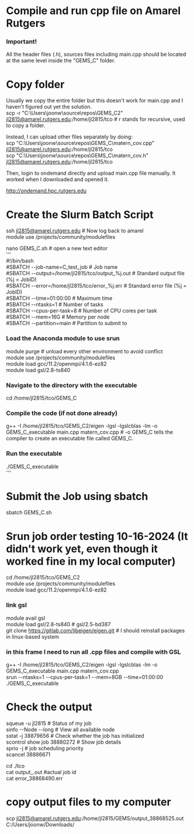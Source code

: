 
# Compile and run cpp file on Amarel Rutgers

### Important!
All the header files (.h), sources files including main.cpp should be located at the same level inside the "GEMS_C" folder.

# Copy folder

Usually we copy the entire folder but this doesn't work for main.cpp and I haven't figured out yet the solution.        
scp -r "C:\Users\joonw\source\repos\GEMS_C2" jl2815@amarel.rutgers.edu:/home/jl2815/tco            # r stands for recursive, used to copy a folder.            

Instead, I can upload other files separately by doing:              
scp "C:\Users\joonw\source\repos\GEMS_C\matern_cov.cpp" jl2815@amarel.rutgers.edu:/home/jl2815/tco               
scp "C:\Users\joonw\source\repos\GEMS_C\matern_cov.h" jl2815@amarel.rutgers.edu:/home/jl2815/tco               
           
Then, login to ondemand directly and upload main.cpp file manually. It worked when I downloaded and opened it. 

http://ondemand.hpc.rutgers.edu

# Create the Slurm Batch Script                 
ssh jl2815@amarel.rutgers.edu   # Now log back to amarel                 
module use /projects/community/modulefiles                  

nano GEMS_C.sh                  # open a new text editor                      
'''                        
#!/bin/bash                             
#SBATCH --job-name=C_test_job        # Job name         
#SBATCH --output=/home/jl2815/tco/output_%j.out            # Standard output file (%j = JobID)        
#SBATCH --error=/home/jl2815/tco/error_%j.err              # Standard error file (%j = JobID)          
#SBATCH --time=01:00:00                   # Maximum time          
#SBATCH --ntasks=1                        # Number of tasks         
#SBATCH --cpus-per-task=8                 # Number of CPU cores per task         
#SBATCH --mem=16G                          # Memory per node          
#SBATCH --partition=main               # Partition to submit to           

### Load the Anaconda module to use srun 
      
module purge                                     # unload every other environment to avoid conflict        
module use /projects/community/modulefiles                                          
module load gcc/11.2/openmpi/4.1.6-ez82      
module load gsl/2.8-ts840                 

### Navigate to the directory with the executable                  
cd /home/jl2815/tco/GEMS_C         

### Compile the code (if not done already)                             
g++ -I /home/jl2815/tco/GEMS_C2/eigen -lgsl -lgslcblas -lm -o GEMS_C_executable main.cpp matern_cov.cpp    #  -o GEMS_C tells the compiler to create an executable file called GEMS_C.            

### Run the executable          
./GEMS_C_executable                           
'''           

# Submit the Job using sbatch                  
sbatch GEMS_C.sh               


# Srun job order testing 10-16-2024 (It didn't work yet, even though it worked fine in my local computer)        
cd /home/jl2815/tco/GEMS_C2                              
module use /projects/community/modulefiles                                                              
module load gcc/11.2/openmpi/4.1.6-ez82               
### link gsl        
module avail gsl           
module load gsl/2.8-ts840      # gsl/2.5-bd387                    
git clone https://gitlab.com/libeigen/eigen.git            # I should reinstall packages in linux-based system     

### in this frame I need to run all .cpp files and compile with GSL                          
g++ -I /home/jl2815/tco/GEMS_C2/eigen -lgsl -lgslcblas -lm -o GEMS_C_executable main.cpp matern_cov.cpp                                  
srun --ntasks=1 --cpus-per-task=1 --mem=8GB --time=01:00:00 ./GEMS_C_executable                                   

                      
# Check the output   

squeue -u jl2815        # Status of my job       
sinfo --Node --long     # View all available node        
sstat -j 38879656       # Check whether the job has initialized          
scontrol show job 38880272  # Show job details       
sprio -j <jobID>            #  job scheduling priority        
scancel 38886671         

          
cd ./tco                           
cat output_<jobID>.out         #actual job id                   
cat error_38868490.err      

# copy output files to my computer      
scp jl2815@amarel.rutgers.edu:/home/jl2815/GEMS/output_38868525.out C:/Users/joonw/Downloads/
